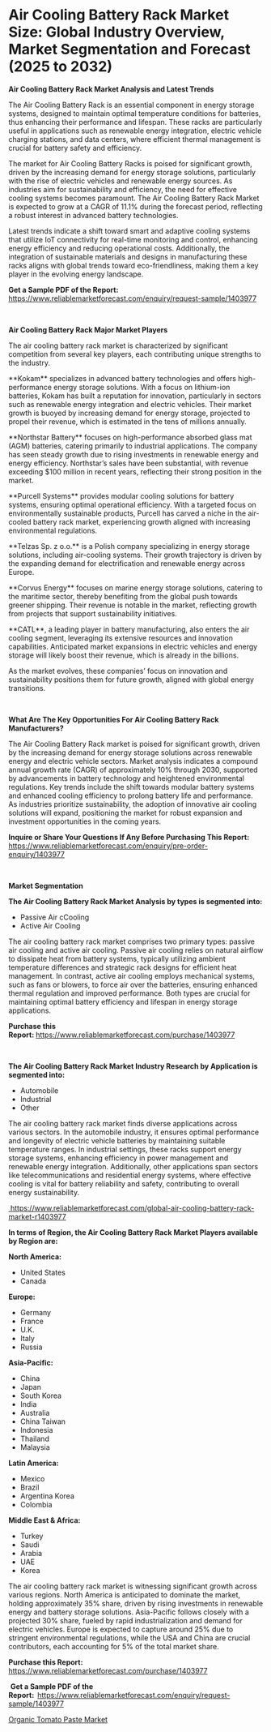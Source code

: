 <p><h1>Air Cooling Battery Rack Market Size: Global Industry Overview, Market Segmentation and Forecast (2025 to 2032)</h1></p><p><strong>Air Cooling Battery Rack Market Analysis and Latest Trends</strong></p>
<p><p>The Air Cooling Battery Rack is an essential component in energy storage systems, designed to maintain optimal temperature conditions for batteries, thus enhancing their performance and lifespan. These racks are particularly useful in applications such as renewable energy integration, electric vehicle charging stations, and data centers, where efficient thermal management is crucial for battery safety and efficiency.</p><p>The market for Air Cooling Battery Racks is poised for significant growth, driven by the increasing demand for energy storage solutions, particularly with the rise of electric vehicles and renewable energy sources. As industries aim for sustainability and efficiency, the need for effective cooling systems becomes paramount. The Air Cooling Battery Rack Market is expected to grow at a CAGR of 11.1% during the forecast period, reflecting a robust interest in advanced battery technologies.</p><p>Latest trends indicate a shift toward smart and adaptive cooling systems that utilize IoT connectivity for real-time monitoring and control, enhancing energy efficiency and reducing operational costs. Additionally, the integration of sustainable materials and designs in manufacturing these racks aligns with global trends toward eco-friendliness, making them a key player in the evolving energy landscape.</p></p>
<p><strong>Get a Sample PDF of the Report:&nbsp;</strong> <a href="https://www.reliablemarketforecast.com/enquiry/request-sample/1403977?utm_campaign=2308&utm_medium=2&utm_source=Github&utm_content=ia&utm_term=28032025&utm_id=air-cooling-battery-rack">https://www.reliablemarketforecast.com/enquiry/request-sample/1403977</a></p>
<p>&nbsp;</p>
<p><strong>Air Cooling Battery Rack Major Market Players</strong></p>
<p><p>The air cooling battery rack market is characterized by significant competition from several key players, each contributing unique strengths to the industry.</p><p>**Kokam** specializes in advanced battery technologies and offers high-performance energy storage solutions. With a focus on lithium-ion batteries, Kokam has built a reputation for innovation, particularly in sectors such as renewable energy integration and electric vehicles. Their market growth is buoyed by increasing demand for energy storage, projected to propel their revenue, which is estimated in the tens of millions annually.</p><p>**Northstar Battery** focuses on high-performance absorbed glass mat (AGM) batteries, catering primarily to industrial applications. The company has seen steady growth due to rising investments in renewable energy and energy efficiency. Northstar’s sales have been substantial, with revenue exceeding $100 million in recent years, reflecting their strong position in the market.</p><p>**Purcell Systems** provides modular cooling solutions for battery systems, ensuring optimal operational efficiency. With a targeted focus on environmentally sustainable products, Purcell has carved a niche in the air-cooled battery rack market, experiencing growth aligned with increasing environmental regulations.</p><p>**Telzas Sp. z o.o.** is a Polish company specializing in energy storage solutions, including air-cooling systems. Their growth trajectory is driven by the expanding demand for electrification and renewable energy across Europe.</p><p>**Corvus Energy** focuses on marine energy storage solutions, catering to the maritime sector, thereby benefiting from the global push towards greener shipping. Their revenue is notable in the market, reflecting growth from projects that support sustainability initiatives.</p><p>**CATL**, a leading player in battery manufacturing, also enters the air cooling segment, leveraging its extensive resources and innovation capabilities. Anticipated market expansions in electric vehicles and energy storage will likely boost their revenue, which is already in the billions.</p><p>As the market evolves, these companies’ focus on innovation and sustainability positions them for future growth, aligned with global energy transitions.</p></p>
<p>&nbsp;</p>
<p><strong>What Are The Key Opportunities For Air Cooling Battery Rack Manufacturers?</strong></p>
<p><p>The Air Cooling Battery Rack market is poised for significant growth, driven by the increasing demand for energy storage solutions across renewable energy and electric vehicle sectors. Market analysis indicates a compound annual growth rate (CAGR) of approximately 10% through 2030, supported by advancements in battery technology and heightened environmental regulations. Key trends include the shift towards modular battery systems and enhanced cooling efficiency to prolong battery life and performance. As industries prioritize sustainability, the adoption of innovative air cooling solutions will expand, positioning the market for robust expansion and investment opportunities in the coming years.</p></p>
<p><strong>Inquire or Share Your Questions If Any Before Purchasing This Report:</strong> <a href="https://www.reliablemarketforecast.com/enquiry/pre-order-enquiry/1403977?utm_campaign=2308&utm_medium=2&utm_source=Github&utm_content=ia&utm_term=28032025&utm_id=air-cooling-battery-rack">https://www.reliablemarketforecast.com/enquiry/pre-order-enquiry/1403977</a></p>
<p>&nbsp;</p>
<p><strong>Market Segmentation</strong></p>
<p><strong>The Air Cooling Battery Rack Market Analysis by types is segmented into:</strong></p>
<p><ul><li>Passive Air cCooling</li><li>Active Air Cooling</li></ul></p>
<p><p>The air cooling battery rack market comprises two primary types: passive air cooling and active air cooling. Passive air cooling relies on natural airflow to dissipate heat from battery systems, typically utilizing ambient temperature differences and strategic rack designs for efficient heat management. In contrast, active air cooling employs mechanical systems, such as fans or blowers, to force air over the batteries, ensuring enhanced thermal regulation and improved performance. Both types are crucial for maintaining optimal battery efficiency and lifespan in energy storage applications.</p></p>
<p><strong>Purchase this Report:&nbsp;</strong><a href="https://www.reliablemarketforecast.com/purchase/1403977?utm_campaign=2308&utm_medium=2&utm_source=Github&utm_content=ia&utm_term=28032025&utm_id=air-cooling-battery-rack">https://www.reliablemarketforecast.com/purchase/1403977</a></p>
<p>&nbsp;</p>
<p><strong>The Air Cooling Battery Rack Market Industry Research by Application is segmented into:</strong></p>
<p><ul><li>Automobile</li><li>Industrial</li><li>Other</li></ul></p>
<p><p>The air cooling battery rack market finds diverse applications across various sectors. In the automobile industry, it ensures optimal performance and longevity of electric vehicle batteries by maintaining suitable temperature ranges. In industrial settings, these racks support energy storage systems, enhancing efficiency in power management and renewable energy integration. Additionally, other applications span sectors like telecommunications and residential energy systems, where effective cooling is vital for battery reliability and safety, contributing to overall energy sustainability.</p></p>
<p><a href="https://www.reliablemarketforecast.com/global-air-cooling-battery-rack-market-r1403977?utm_campaign=2308&utm_medium=2&utm_source=Github&utm_content=ia&utm_term=28032025&utm_id=air-cooling-battery-rack">&nbsp;https://www.reliablemarketforecast.com/global-air-cooling-battery-rack-market-r1403977</a></p>
<p><strong>In terms of Region, the Air Cooling Battery Rack Market Players available by Region are:</strong></p>
<p>
    <p> <strong> North America: </strong>
        <ul>
            <li>United States</li>
            <li>Canada</li>
        </ul>
        </p> 
    <p> <strong> Europe: </strong>
        <ul>
            <li>Germany</li>
            <li>France</li>
            <li>U.K.</li>
            <li>Italy</li>
            <li>Russia</li>
        </ul>
        </p> 
    <p> <strong> Asia-Pacific: </strong>
        <ul>
            <li>China</li>
            <li>Japan</li>
            <li>South Korea</li>
            <li>India</li>
            <li>Australia</li>
            <li>China Taiwan</li>
            <li>Indonesia</li>
            <li>Thailand</li>
            <li>Malaysia</li>
        </ul>
        </p> 
    <p> <strong> Latin America: </strong>
        <ul>
            <li>Mexico</li>
            <li>Brazil</li>
            <li>Argentina Korea</li>
            <li>Colombia</li>
        </ul>
        </p> 
    <p> <strong> Middle East & Africa: </strong>
        <ul>
            <li>Turkey</li>
            <li>Saudi</li>
            <li>Arabia</li>
            <li>UAE</li>
            <li>Korea</li>
        </ul>
    </p>
    </p>
<p><p>The air cooling battery rack market is witnessing significant growth across various regions. North America is anticipated to dominate the market, holding approximately 35% share, driven by rising investments in renewable energy and battery storage solutions. Asia-Pacific follows closely with a projected 30% share, fueled by rapid industrialization and demand for electric vehicles. Europe is expected to capture around 25% due to stringent environmental regulations, while the USA and China are crucial contributors, each accounting for 5% of the total market share.</p></p>
<p><strong>Purchase this Report: </strong><a href="https://www.reliablemarketforecast.com/purchase/1403977?utm_campaign=2308&utm_medium=2&utm_source=Github&utm_content=ia&utm_term=28032025&utm_id=air-cooling-battery-rack">https://www.reliablemarketforecast.com/purchase/1403977</a></p>
<p>&nbsp;<strong>Get a Sample PDF of the Report:&nbsp;&nbsp;</strong><a href="https://www.reliablemarketforecast.com/enquiry/request-sample/1403977?utm_campaign=2308&utm_medium=2&utm_source=Github&utm_content=ia&utm_term=28032025&utm_id=air-cooling-battery-rack">https://www.reliablemarketforecast.com/enquiry/request-sample/1403977</a></p>
<p><strong></strong></p>
<p><p><a href="https://github.com/leopardmicheal7019/Market-Research-Report-List-1/blob/main/organic-tomato-paste-market.md?utm_campaign=2308&utm_medium=2&utm_source=Github&utm_content=ia&utm_term=28032025&utm_id=air-cooling-battery-rack">Organic Tomato Paste Market</a></p></p>